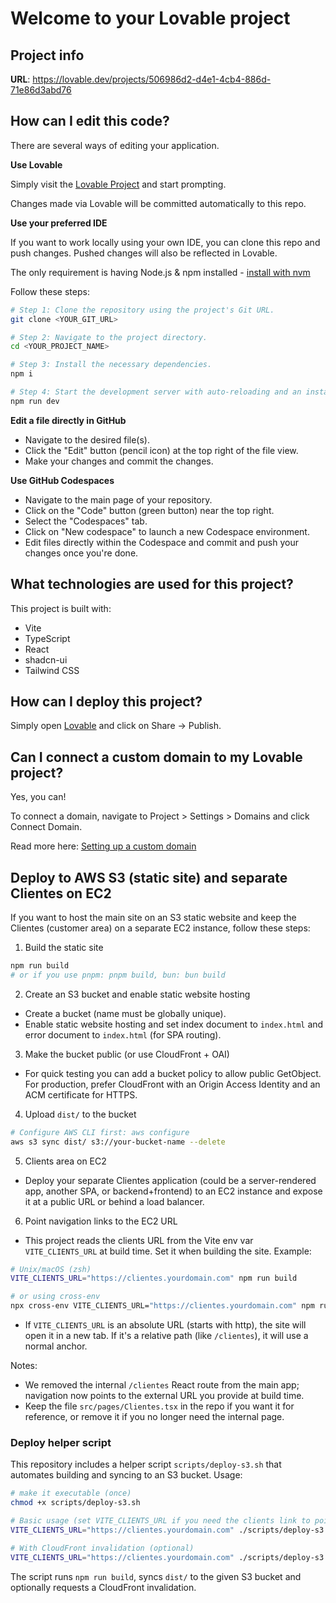 # Welcome to your Lovable project

## Project info

**URL**: https://lovable.dev/projects/506986d2-d4e1-4cb4-886d-71e86d3abd76

## How can I edit this code?

There are several ways of editing your application.

**Use Lovable**

Simply visit the [Lovable Project](https://lovable.dev/projects/506986d2-d4e1-4cb4-886d-71e86d3abd76) and start prompting.

Changes made via Lovable will be committed automatically to this repo.

**Use your preferred IDE**

If you want to work locally using your own IDE, you can clone this repo and push changes. Pushed changes will also be reflected in Lovable.

The only requirement is having Node.js & npm installed - [install with nvm](https://github.com/nvm-sh/nvm#installing-and-updating)

Follow these steps:

```sh
# Step 1: Clone the repository using the project's Git URL.
git clone <YOUR_GIT_URL>

# Step 2: Navigate to the project directory.
cd <YOUR_PROJECT_NAME>

# Step 3: Install the necessary dependencies.
npm i

# Step 4: Start the development server with auto-reloading and an instant preview.
npm run dev
```

**Edit a file directly in GitHub**

- Navigate to the desired file(s).
- Click the "Edit" button (pencil icon) at the top right of the file view.
- Make your changes and commit the changes.

**Use GitHub Codespaces**

- Navigate to the main page of your repository.
- Click on the "Code" button (green button) near the top right.
- Select the "Codespaces" tab.
- Click on "New codespace" to launch a new Codespace environment.
- Edit files directly within the Codespace and commit and push your changes once you're done.

## What technologies are used for this project?

This project is built with:

- Vite
- TypeScript
- React
- shadcn-ui
- Tailwind CSS

## How can I deploy this project?

Simply open [Lovable](https://lovable.dev/projects/506986d2-d4e1-4cb4-886d-71e86d3abd76) and click on Share -> Publish.

## Can I connect a custom domain to my Lovable project?

Yes, you can!

To connect a domain, navigate to Project > Settings > Domains and click Connect Domain.

Read more here: [Setting up a custom domain](https://docs.lovable.dev/features/custom-domain#custom-domain)

## Deploy to AWS S3 (static site) and separate Clientes on EC2

If you want to host the main site on an S3 static website and keep the Clientes (customer area) on a separate EC2 instance, follow these steps:

1. Build the static site

```bash
npm run build
# or if you use pnpm: pnpm build, bun: bun build
```

2. Create an S3 bucket and enable static website hosting

- Create a bucket (name must be globally unique).
- Enable static website hosting and set index document to `index.html` and error document to `index.html` (for SPA routing).

3. Make the bucket public (or use CloudFront + OAI)

- For quick testing you can add a bucket policy to allow public GetObject. For production, prefer CloudFront with an Origin Access Identity and an ACM certificate for HTTPS.

4. Upload `dist/` to the bucket

```bash
# Configure AWS CLI first: aws configure
aws s3 sync dist/ s3://your-bucket-name --delete
```

5. Clients area on EC2

- Deploy your separate Clientes application (could be a server-rendered app, another SPA, or backend+frontend) to an EC2 instance and expose it at a public URL or behind a load balancer.

6. Point navigation links to the EC2 URL

- This project reads the clients URL from the Vite env var `VITE_CLIENTS_URL` at build time. Set it when building the site. Example:

```bash
# Unix/macOS (zsh)
VITE_CLIENTS_URL="https://clientes.yourdomain.com" npm run build

# or using cross-env
npx cross-env VITE_CLIENTS_URL="https://clientes.yourdomain.com" npm run build
```

- If `VITE_CLIENTS_URL` is an absolute URL (starts with http), the site will open it in a new tab. If it's a relative path (like `/clientes`), it will use a normal anchor.

Notes:

- We removed the internal `/clientes` React route from the main app; navigation now points to the external URL you provide at build time.
- Keep the file `src/pages/Clientes.tsx` in the repo if you want it for reference, or remove it if you no longer need the internal page.

### Deploy helper script

This repository includes a helper script `scripts/deploy-s3.sh` that automates building and syncing to an S3 bucket. Usage:

```bash
# make it executable (once)
chmod +x scripts/deploy-s3.sh

# Basic usage (set VITE_CLIENTS_URL if you need the clients link to point to EC2)
VITE_CLIENTS_URL="https://clientes.yourdomain.com" ./scripts/deploy-s3.sh your-bucket-name

# With CloudFront invalidation (optional)
VITE_CLIENTS_URL="https://clientes.yourdomain.com" ./scripts/deploy-s3.sh your-bucket-name --invalidate YOUR_CLOUDFRONT_DISTRO_ID
```

The script runs `npm run build`, syncs `dist/` to the given S3 bucket and optionally requests a CloudFront invalidation.
